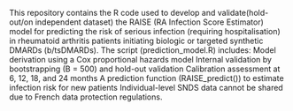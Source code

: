 This repository contains the R code used to develop and validate(hold-out/on independent dataset) the RAISE (RA Infection Score Estimator) model for predicting the risk of serious infection (requiring hospitalisation) in rheumatoid arthritis patients initiating biologic or targeted synthetic DMARDs (b/tsDMARDs).
The script (prediction_model.R) includes:
Model derivation using a Cox proportional hazards model
Internal validation by bootstrapping (B = 500) and hold-out validation
Calibration assessment at 6, 12, 18, and 24 months
A prediction function (RAISE_predict()) to estimate infection risk for new patients
Individual-level SNDS data cannot be shared due to French data protection regulations.

